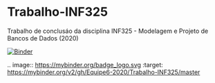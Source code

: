 # Trabalho-INF325
Trabalho de conclusáo da disciplina INF325 - Modelagem e Projeto de Bancos de Dados (2020)

[![Binder](https://mybinder.org/badge_logo.svg)](https://mybinder.org/v2/gh/Equipe6-2020/Trabalho-INF325/master)

.. image:: https://mybinder.org/badge_logo.svg
 :target: https://mybinder.org/v2/gh/Equipe6-2020/Trabalho-INF325/master
